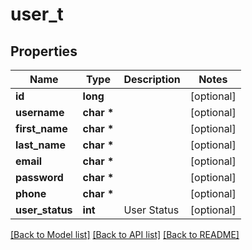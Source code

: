 # user_t

## Properties
Name | Type | Description | Notes
------------ | ------------- | ------------- | -------------
**id** | **long** |  | [optional] 
**username** | **char \*** |  | [optional] 
**first_name** | **char \*** |  | [optional] 
**last_name** | **char \*** |  | [optional] 
**email** | **char \*** |  | [optional] 
**password** | **char \*** |  | [optional] 
**phone** | **char \*** |  | [optional] 
**user_status** | **int** | User Status | [optional] 

[[Back to Model list]](../README.md#documentation-for-models) [[Back to API list]](../README.md#documentation-for-api-endpoints) [[Back to README]](../README.md)


